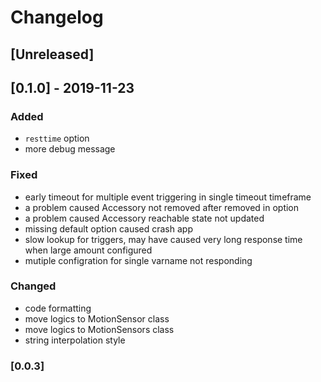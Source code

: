# Changelog

## [Unreleased]

## [0.1.0] - 2019-11-23
### Added
- `resttime` option
- more debug message

### Fixed
- early timeout for multiple event triggering in single timeout timeframe
- a problem caused Accessory not removed after removed in option
- a problem caused Accessory reachable state not updated
- missing default option caused crash app
- slow lookup for triggers, may have caused very long response time when large amount configured
- mutiple configration for single varname not responding

### Changed
- code formatting
- move logics to MotionSensor class
- move logics to MotionSensors class
- string interpolation style

### [0.0.3]
